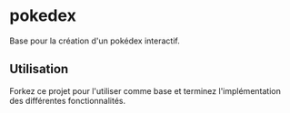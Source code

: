 # pokedex

Base pour la création d'un pokédex interactif.


## Utilisation

Forkez ce projet pour l'utiliser comme base et terminez l'implémentation des différentes fonctionnalités.
